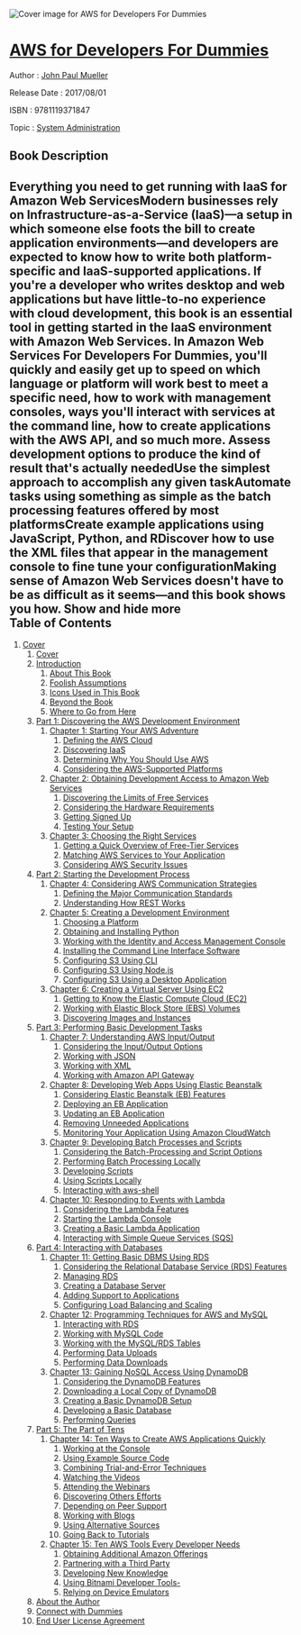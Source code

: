 ![Cover image for AWS for Developers For Dummies](https://imgdetail.ebookreading.net/cover/cover/system_admin/EB9781119371847.jpg)

[AWS for Developers For Dummies](https://ebookreading.net/view/book/AWS+for+Developers+For+Dummies-EB9781119371847_1.html "AWS for Developers For Dummies")
====================================================================================================================

Author : [John Paul Mueller](https://ebookreading.net/search/author/John+Paul+Mueller)

Release Date : 2017/08/01

ISBN : 9781119371847

Topic : [System Administration](https://ebookreading.net/search/category/system-administration)

Book Description
-----------------

 Everything you need to get running with IaaS for Amazon Web ServicesModern businesses rely on Infrastructure-as-a-Service (IaaS)—a setup in which someone else foots the bill to create application environments—and developers are expected to know how to write both platform-specific and IaaS-supported applications. If you're a developer who writes desktop and web applications but have little-to-no experience with cloud development, this book is an essential tool in getting started in the IaaS environment with Amazon Web Services. 
In Amazon Web Services For Developers For Dummies, you'll quickly and easily get up to speed on which language or platform will work best to meet a specific need, how to work with management consoles, ways you'll interact with services at the command line, how to create applications with the AWS API, and so much more. 
Assess development options to produce the kind of result that's actually neededUse the simplest approach to accomplish any given taskAutomate tasks using something as simple as the batch processing features offered by most platformsCreate example applications using JavaScript, Python, and RDiscover how to use the XML files that appear in the management console to fine tune your configurationMaking sense of Amazon Web Services doesn't have to be as difficult as it seems—and this book shows you how.
        Show and hide more                
Table of Contents
-----------------

1. [Cover](https://ebookreading.net/view/book/AWS+for+Developers+For+Dummies-EB9781119371847_1.html)
    1. [Cover](https://ebookreading.net/view/book/AWS+for+Developers+For+Dummies-EB9781119371847_1.html)
    1. [Introduction  ](https://ebookreading.net/view/book/AWS+for+Developers+For+Dummies-EB9781119371847_4.html)
        1. [About This Book](https://ebookreading.net/view/book/AWS+for+Developers+For+Dummies-EB9781119371847_4.html#h2-1)
        1. [Foolish Assumptions](https://ebookreading.net/view/book/AWS+for+Developers+For+Dummies-EB9781119371847_4.html#h2-2)
        1. [Icons Used in This Book](https://ebookreading.net/view/book/AWS+for+Developers+For+Dummies-EB9781119371847_4.html#h2-3)
        1. [Beyond the Book](https://ebookreading.net/view/book/AWS+for+Developers+For+Dummies-EB9781119371847_4.html#h2-4)
        1. [Where to Go from Here](https://ebookreading.net/view/book/AWS+for+Developers+For+Dummies-EB9781119371847_4.html#h2-5)
    1. [Part 1: Discovering the AWS Development Environment](https://ebookreading.net/view/book/AWS+for+Developers+For+Dummies-EB9781119371847_5.html)
        1. [Chapter 1: Starting Your AWS Adventure  ](https://ebookreading.net/view/book/AWS+for+Developers+For+Dummies-EB9781119371847_6.html)
            1. [Defining the AWS Cloud](https://ebookreading.net/view/book/AWS+for+Developers+For+Dummies-EB9781119371847_6.html#h2-1)
            1. [Discovering IaaS](https://ebookreading.net/view/book/AWS+for+Developers+For+Dummies-EB9781119371847_6.html#h2-2)
            1. [Determining Why You Should Use AWS](https://ebookreading.net/view/book/AWS+for+Developers+For+Dummies-EB9781119371847_6.html#h2-3)
            1. [Considering the AWS-Supported Platforms](https://ebookreading.net/view/book/AWS+for+Developers+For+Dummies-EB9781119371847_6.html#h2-4)
        1. [Chapter 2: Obtaining Development Access to Amazon Web Services  ](https://ebookreading.net/view/book/AWS+for+Developers+For+Dummies-EB9781119371847_7.html)
            1. [Discovering the Limits of Free Services](https://ebookreading.net/view/book/AWS+for+Developers+For+Dummies-EB9781119371847_7.html#h2-1)
            1. [Considering the Hardware Requirements](https://ebookreading.net/view/book/AWS+for+Developers+For+Dummies-EB9781119371847_7.html#h2-2)
            1. [Getting Signed Up](https://ebookreading.net/view/book/AWS+for+Developers+For+Dummies-EB9781119371847_7.html#h2-3)
            1. [Testing Your Setup](https://ebookreading.net/view/book/AWS+for+Developers+For+Dummies-EB9781119371847_7.html#h2-4)
        1. [Chapter 3: Choosing the Right Services  ](https://ebookreading.net/view/book/AWS+for+Developers+For+Dummies-EB9781119371847_8.html)
            1. [Getting a Quick Overview of Free-Tier Services](https://ebookreading.net/view/book/AWS+for+Developers+For+Dummies-EB9781119371847_8.html#h2-1)
            1. [Matching AWS Services to Your Application](https://ebookreading.net/view/book/AWS+for+Developers+For+Dummies-EB9781119371847_8.html#h2-2)
            1. [Considering AWS Security Issues](https://ebookreading.net/view/book/AWS+for+Developers+For+Dummies-EB9781119371847_8.html#h2-3)
    1. [Part 2: Starting the Development Process](https://ebookreading.net/view/book/AWS+for+Developers+For+Dummies-EB9781119371847_9.html)
        1. [Chapter 4: Considering AWS Communication Strategies  ](https://ebookreading.net/view/book/AWS+for+Developers+For+Dummies-EB9781119371847_10.html)
            1. [Defining the Major Communication Standards](https://ebookreading.net/view/book/AWS+for+Developers+For+Dummies-EB9781119371847_10.html#h2-1)
            1. [Understanding How REST Works](https://ebookreading.net/view/book/AWS+for+Developers+For+Dummies-EB9781119371847_10.html#h2-2)
        1. [Chapter 5: Creating a Development Environment  ](https://ebookreading.net/view/book/AWS+for+Developers+For+Dummies-EB9781119371847_11.html)
            1. [Choosing a Platform](https://ebookreading.net/view/book/AWS+for+Developers+For+Dummies-EB9781119371847_11.html#h2-1)
            1. [Obtaining and Installing Python](https://ebookreading.net/view/book/AWS+for+Developers+For+Dummies-EB9781119371847_11.html#h2-2)
            1. [Working with the Identity and Access Management Console](https://ebookreading.net/view/book/AWS+for+Developers+For+Dummies-EB9781119371847_11.html#h2-3)
            1. [Installing the Command Line Interface Software](https://ebookreading.net/view/book/AWS+for+Developers+For+Dummies-EB9781119371847_11.html#h2-4)
            1. [Configuring S3 Using CLI](https://ebookreading.net/view/book/AWS+for+Developers+For+Dummies-EB9781119371847_11.html#h2-5)
            1. [Configuring S3 Using Node.js](https://ebookreading.net/view/book/AWS+for+Developers+For+Dummies-EB9781119371847_11.html#h2-6)
            1. [Configuring S3 Using a Desktop Application](https://ebookreading.net/view/book/AWS+for+Developers+For+Dummies-EB9781119371847_11.html#h2-7)
        1. [Chapter 6: Creating a Virtual Server Using EC2  ](https://ebookreading.net/view/book/AWS+for+Developers+For+Dummies-EB9781119371847_12.html)
            1. [Getting to Know the Elastic Compute Cloud (EC2)](https://ebookreading.net/view/book/AWS+for+Developers+For+Dummies-EB9781119371847_12.html#h2-1)
            1. [Working with Elastic Block Store (EBS) Volumes](https://ebookreading.net/view/book/AWS+for+Developers+For+Dummies-EB9781119371847_12.html#h2-2)
            1. [Discovering Images and Instances](https://ebookreading.net/view/book/AWS+for+Developers+For+Dummies-EB9781119371847_12.html#h2-3)
    1. [Part 3: Performing Basic Development Tasks](https://ebookreading.net/view/book/AWS+for+Developers+For+Dummies-EB9781119371847_13.html)
        1. [Chapter 7: Understanding AWS Input/Output  ](https://ebookreading.net/view/book/AWS+for+Developers+For+Dummies-EB9781119371847_14.html)
            1. [Considering the Input/Output Options](https://ebookreading.net/view/book/AWS+for+Developers+For+Dummies-EB9781119371847_14.html#h2-1)
            1. [Working with JSON](https://ebookreading.net/view/book/AWS+for+Developers+For+Dummies-EB9781119371847_14.html#h2-2)
            1. [Working with XML](https://ebookreading.net/view/book/AWS+for+Developers+For+Dummies-EB9781119371847_14.html#h2-3)
            1. [Working with Amazon API Gateway](https://ebookreading.net/view/book/AWS+for+Developers+For+Dummies-EB9781119371847_14.html#h2-4)
        1. [Chapter 8: Developing Web Apps Using Elastic Beanstalk  ](https://ebookreading.net/view/book/AWS+for+Developers+For+Dummies-EB9781119371847_15.html)
            1. [Considering Elastic Beanstalk (EB) Features](https://ebookreading.net/view/book/AWS+for+Developers+For+Dummies-EB9781119371847_15.html#h2-1)
            1. [Deploying an EB Application](https://ebookreading.net/view/book/AWS+for+Developers+For+Dummies-EB9781119371847_15.html#h2-2)
            1. [Updating an EB Application](https://ebookreading.net/view/book/AWS+for+Developers+For+Dummies-EB9781119371847_15.html#h2-3)
            1. [Removing Unneeded Applications](https://ebookreading.net/view/book/AWS+for+Developers+For+Dummies-EB9781119371847_15.html#h2-4)
            1. [Monitoring Your Application Using Amazon CloudWatch](https://ebookreading.net/view/book/AWS+for+Developers+For+Dummies-EB9781119371847_15.html#h2-5)
        1. [Chapter 9: Developing Batch Processes and Scripts  ](https://ebookreading.net/view/book/AWS+for+Developers+For+Dummies-EB9781119371847_16.html)
            1. [Considering the Batch-Processing and Script Options](https://ebookreading.net/view/book/AWS+for+Developers+For+Dummies-EB9781119371847_16.html#h2-1)
            1. [Performing Batch Processing Locally](https://ebookreading.net/view/book/AWS+for+Developers+For+Dummies-EB9781119371847_16.html#h2-2)
            1. [Developing Scripts](https://ebookreading.net/view/book/AWS+for+Developers+For+Dummies-EB9781119371847_16.html#h2-3)
            1. [Using Scripts Locally](https://ebookreading.net/view/book/AWS+for+Developers+For+Dummies-EB9781119371847_16.html#h2-4)
            1. [Interacting with aws-shell](https://ebookreading.net/view/book/AWS+for+Developers+For+Dummies-EB9781119371847_16.html#h2-5)
        1. [Chapter 10: Responding to Events with Lambda  ](https://ebookreading.net/view/book/AWS+for+Developers+For+Dummies-EB9781119371847_17.html)
            1. [Considering the Lambda Features](https://ebookreading.net/view/book/AWS+for+Developers+For+Dummies-EB9781119371847_17.html#h2-1)
            1. [Starting the Lambda Console](https://ebookreading.net/view/book/AWS+for+Developers+For+Dummies-EB9781119371847_17.html#h2-2)
            1. [Creating a Basic Lambda Application](https://ebookreading.net/view/book/AWS+for+Developers+For+Dummies-EB9781119371847_17.html#h2-3)
            1. [Interacting with Simple Queue Services (SQS)](https://ebookreading.net/view/book/AWS+for+Developers+For+Dummies-EB9781119371847_17.html#h2-4)
    1. [Part 4: Interacting with Databases](https://ebookreading.net/view/book/AWS+for+Developers+For+Dummies-EB9781119371847_18.html)
        1. [Chapter 11: Getting Basic DBMS Using RDS  ](https://ebookreading.net/view/book/AWS+for+Developers+For+Dummies-EB9781119371847_19.html)
            1. [Considering the Relational Database Service (RDS) Features](https://ebookreading.net/view/book/AWS+for+Developers+For+Dummies-EB9781119371847_19.html#h2-1)
            1. [Managing RDS](https://ebookreading.net/view/book/AWS+for+Developers+For+Dummies-EB9781119371847_19.html#h2-2)
            1. [Creating a Database Server](https://ebookreading.net/view/book/AWS+for+Developers+For+Dummies-EB9781119371847_19.html#h2-3)
            1. [Adding Support to Applications](https://ebookreading.net/view/book/AWS+for+Developers+For+Dummies-EB9781119371847_19.html#h2-4)
            1. [Configuring Load Balancing and Scaling](https://ebookreading.net/view/book/AWS+for+Developers+For+Dummies-EB9781119371847_19.html#h2-5)
        1. [Chapter 12: Programming Techniques for AWS and MySQL  ](https://ebookreading.net/view/book/AWS+for+Developers+For+Dummies-EB9781119371847_20.html)
            1. [Interacting with RDS](https://ebookreading.net/view/book/AWS+for+Developers+For+Dummies-EB9781119371847_20.html#h2-1)
            1. [Working with MySQL Code](https://ebookreading.net/view/book/AWS+for+Developers+For+Dummies-EB9781119371847_20.html#h2-2)
            1. [Working with the MySQL/RDS Tables](https://ebookreading.net/view/book/AWS+for+Developers+For+Dummies-EB9781119371847_20.html#h2-3)
            1. [Performing Data Uploads](https://ebookreading.net/view/book/AWS+for+Developers+For+Dummies-EB9781119371847_20.html#h2-4)
            1. [Performing Data Downloads](https://ebookreading.net/view/book/AWS+for+Developers+For+Dummies-EB9781119371847_20.html#h2-5)
        1. [Chapter 13: Gaining NoSQL Access Using DynamoDB  ](https://ebookreading.net/view/book/AWS+for+Developers+For+Dummies-EB9781119371847_21.html)
            1. [Considering the DynamoDB Features](https://ebookreading.net/view/book/AWS+for+Developers+For+Dummies-EB9781119371847_21.html#h2-1)
            1. [Downloading a Local Copy of DynamoDB](https://ebookreading.net/view/book/AWS+for+Developers+For+Dummies-EB9781119371847_21.html#h2-2)
            1. [Creating a Basic DynamoDB Setup](https://ebookreading.net/view/book/AWS+for+Developers+For+Dummies-EB9781119371847_21.html#h2-3)
            1. [Developing a Basic Database](https://ebookreading.net/view/book/AWS+for+Developers+For+Dummies-EB9781119371847_21.html#h2-4)
            1. [Performing Queries](https://ebookreading.net/view/book/AWS+for+Developers+For+Dummies-EB9781119371847_21.html#h2-5)
    1. [Part 5: The Part of Tens](https://ebookreading.net/view/book/AWS+for+Developers+For+Dummies-EB9781119371847_22.html)
        1. [Chapter 14: Ten Ways to Create AWS Applications Quickly  ](https://ebookreading.net/view/book/AWS+for+Developers+For+Dummies-EB9781119371847_23.html)
            1. [Working at the Console](https://ebookreading.net/view/book/AWS+for+Developers+For+Dummies-EB9781119371847_23.html#h2-1)
            1. [Using Example Source Code](https://ebookreading.net/view/book/AWS+for+Developers+For+Dummies-EB9781119371847_23.html#h2-2)
            1. [Combining Trial-and-Error Techniques](https://ebookreading.net/view/book/AWS+for+Developers+For+Dummies-EB9781119371847_23.html#h2-3)
            1. [Watching the Videos](https://ebookreading.net/view/book/AWS+for+Developers+For+Dummies-EB9781119371847_23.html#h2-4)
            1. [Attending the Webinars](https://ebookreading.net/view/book/AWS+for+Developers+For+Dummies-EB9781119371847_23.html#h2-5)
            1. [Discovering Others Efforts](https://ebookreading.net/view/book/AWS+for+Developers+For+Dummies-EB9781119371847_23.html#h2-6)
            1. [Depending on Peer Support](https://ebookreading.net/view/book/AWS+for+Developers+For+Dummies-EB9781119371847_23.html#h2-7)
            1. [Working with Blogs](https://ebookreading.net/view/book/AWS+for+Developers+For+Dummies-EB9781119371847_23.html#h2-8)
            1. [Using Alternative Sources](https://ebookreading.net/view/book/AWS+for+Developers+For+Dummies-EB9781119371847_23.html#h2-9)
            1. [Going Back to Tutorials](https://ebookreading.net/view/book/AWS+for+Developers+For+Dummies-EB9781119371847_23.html#h2-10)
        1. [Chapter 15: Ten AWS Tools Every Developer Needs  ](https://ebookreading.net/view/book/AWS+for+Developers+For+Dummies-EB9781119371847_24.html)
            1. [Obtaining Additional Amazon Offerings](https://ebookreading.net/view/book/AWS+for+Developers+For+Dummies-EB9781119371847_24.html#h2-1)
            1. [Partnering with a Third Party](https://ebookreading.net/view/book/AWS+for+Developers+For+Dummies-EB9781119371847_24.html#h2-2)
            1. [Developing New Knowledge](https://ebookreading.net/view/book/AWS+for+Developers+For+Dummies-EB9781119371847_24.html#h2-3)
            1. [Using Bitnami Developer Tools-](https://ebookreading.net/view/book/AWS+for+Developers+For+Dummies-EB9781119371847_24.html#h2-4)
            1. [Relying on Device Emulators](https://ebookreading.net/view/book/AWS+for+Developers+For+Dummies-EB9781119371847_24.html#h2-5)
    1. [About the Author](https://ebookreading.net/view/book/AWS+for+Developers+For+Dummies-EB9781119371847_25.html#h2-1)
    1. [Connect with Dummies](https://ebookreading.net/view/book/AWS+for+Developers+For+Dummies-EB9781119371847_26.html)
    1. [End User License Agreement](https://ebookreading.net/view/book/AWS+for+Developers+For+Dummies-EB9781119371847_27.html)
